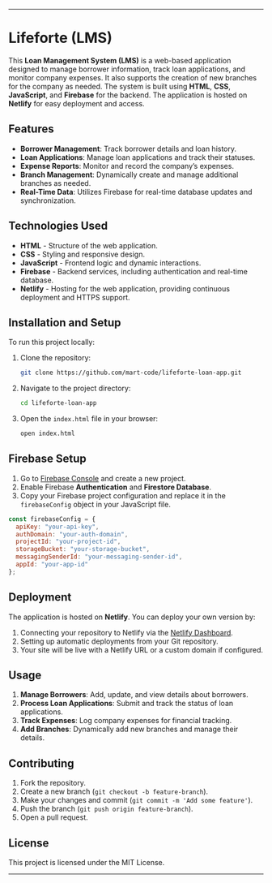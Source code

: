 


---

# Lifeforte (LMS)

This **Loan Management System (LMS)** is a web-based application designed to manage borrower information, track loan applications, and monitor company expenses. It also supports the creation of new branches for the company as needed. The system is built using **HTML**, **CSS**, **JavaScript**, and **Firebase** for the backend. The application is hosted on **Netlify** for easy deployment and access.

## Features

- **Borrower Management**: Track borrower details and loan history.
- **Loan Applications**: Manage loan applications and track their statuses.
- **Expense Reports**: Monitor and record the company’s expenses.
- **Branch Management**: Dynamically create and manage additional branches as needed.
- **Real-Time Data**: Utilizes Firebase for real-time database updates and synchronization.

## Technologies Used

- **HTML** - Structure of the web application.
- **CSS** - Styling and responsive design.
- **JavaScript** - Frontend logic and dynamic interactions.
- **Firebase** - Backend services, including authentication and real-time database.
- **Netlify** - Hosting for the web application, providing continuous deployment and HTTPS support.

## Installation and Setup

To run this project locally:

1. Clone the repository:
   ```bash
   git clone https://github.com/mart-code/lifeforte-loan-app.git
   ```

2. Navigate to the project directory:
   ```bash
   cd lifeforte-loan-app
   ```

3. Open the `index.html` file in your browser:
   ```bash
   open index.html
   ```

## Firebase Setup

1. Go to [Firebase Console](https://console.firebase.google.com/) and create a new project.
2. Enable Firebase **Authentication** and **Firestore Database**.
3. Copy your Firebase project configuration and replace it in the `firebaseConfig` object in your JavaScript file.

```js
const firebaseConfig = {
  apiKey: "your-api-key",
  authDomain: "your-auth-domain",
  projectId: "your-project-id",
  storageBucket: "your-storage-bucket",
  messagingSenderId: "your-messaging-sender-id",
  appId: "your-app-id"
};
```

## Deployment

The application is hosted on **Netlify**. You can deploy your own version by:

1. Connecting your repository to Netlify via the [Netlify Dashboard](https://app.netlify.com/).
2. Setting up automatic deployments from your Git repository.
3. Your site will be live with a Netlify URL or a custom domain if configured.

## Usage

1. **Manage Borrowers**: Add, update, and view details about borrowers.
2. **Process Loan Applications**: Submit and track the status of loan applications.
3. **Track Expenses**: Log company expenses for financial tracking.
4. **Add Branches**: Dynamically add new branches and manage their details.

## Contributing

1. Fork the repository.
2. Create a new branch (`git checkout -b feature-branch`).
3. Make your changes and commit (`git commit -m 'Add some feature'`).
4. Push the branch (`git push origin feature-branch`).
5. Open a pull request.

## License

This project is licensed under the MIT License.

---
